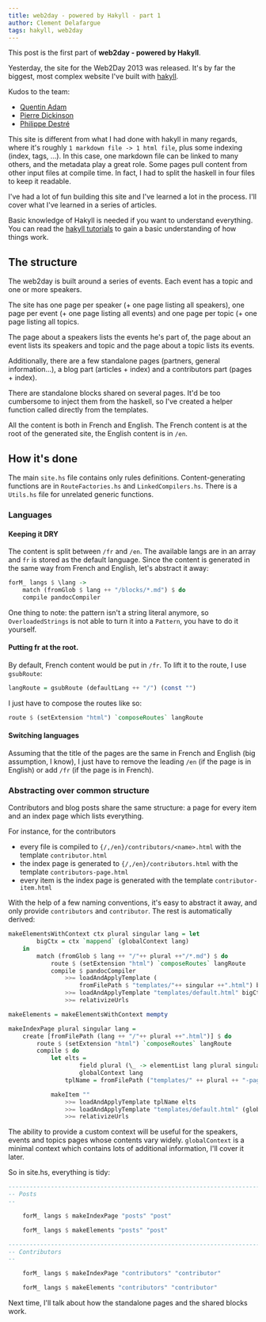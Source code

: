```yaml
---
title: web2day - powered by Hakyll - part 1
author: Clement Delafargue
tags: hakyll, web2day
---
```


This post is the first part of **web2day - powered by Hakyll**.

Yesterday, the site for the Web2Day 2013 was released. It's by far the
biggest, most complex website I've built with
[hakyll](http://jaspervdj.be/hakyll).

Kudos to the team:

 - [Quentin Adam](http://waxzce.org)
 - [Pierre Dickinson](http://mecanographik.fr)
 - [Philippe Destré](http://webelis.fr)

This site is different from what I had done with hakyll in many regards, where
it's roughly `1 markdown file -> 1 html file`, plus some indexing (index,
tags, …). In this case, one markdown file can be linked to many others, and
the metadata play a great role. Some pages pull content from other input files
at compile time. In fact, I had to split the haskell in four files to keep it
readable.

I've had a lot of fun building this site and I've learned a lot in the
process. I'll cover what I've learned in a series of articles.

Basic knowledge of Hakyll is needed if you want to understand everything.
You can read the [hakyll tutorials](http://jaspervdj.be/hakyll/tutorials.html)
to gain a basic understanding of how things work.

## The structure

The web2day is built around a series of events. Each event has a topic and one
or more speakers.

The site has one page per speaker (+ one page listing all speakers), one page
per event (+ one page listing all events) and one page per topic (+ one page
listing all topics.

The page about a speakers lists the events he's part of, the page about an
event lists its speakers and topic and the page about a topic lists its events.

Additionally, there are a few standalone pages (partners, general
information…), a blog part (articles + index) and a contributors part (pages +
index).

There are standalone blocks shared on several pages. It'd be too cumbersome to
inject them from the haskell, so I've created a helper function called
directly from the templates.

All the content is both in French and English. The French content is at the
root of the generated site, the English content is in `/en`.

## How it's done

The main `site.hs` file contains only rules definitions. Content-generating
functions are in `RouteFactories.hs` and `LinkedCompilers.hs`. There is a
`Utils.hs` file for unrelated generic functions.

### Languages

#### Keeping it DRY

The content is split between `/fr` and `/en`. The available langs are in an
array and `fr` is stored as the default language. Since the content is
generated in the same way from French and English, let's abstract it away:

```haskell
forM_ langs $ \lang ->
    match (fromGlob $ lang ++ "/blocks/*.md") $ do
    compile pandocCompiler
```

One thing to note: the pattern isn't a string literal anymore, so
``OverloadedStrings`` is not able to turn it into a `Pattern`, you have to do
it yourself.

#### Putting fr at the root.

By default, French content would be put in `/fr`. To lift it to the route, I
use `gsubRoute`:

```haskell
langRoute = gsubRoute (defaultLang ++ "/") (const "")
```

I just have to compose the routes like so:

```haskell
route $ (setExtension "html") `composeRoutes` langRoute
```
#### Switching languages

Assuming that the title of the pages are the same in French and English (big
assumption, I know), I just have to remove the leading `/en` (if the page is
in English) or add `/fr` (if the page is in French).

### Abstracting over common structure

Contributors and blog posts share the same structure: a page for every item
and an index page which lists everything.

For instance, for the contributors

 - every file is compiled to `{/,/en}/contributors/<name>.html` with the
   template `contributor.html`
 - the index page is generated to `{/,/en}/contributors.html` with the
   template `contributors-page.html`
 - every item is the index page is generated with the template
   `contributor-item.html`

With the help of a few naming conventions, it's easy to abstract it away, and
only provide `contributors` and `contributor`. The rest is automatically
derived:

```haskell
makeElementsWithContext ctx plural singular lang = let
        bigCtx = ctx `mappend` (globalContext lang)
    in
        match (fromGlob $ lang ++ "/"++ plural ++"/*.md") $ do
            route $ (setExtension "html") `composeRoutes` langRoute
            compile $ pandocCompiler
                >>= loadAndApplyTemplate (
                    fromFilePath $ "templates/"++ singular ++".html") bigCtx
                >>= loadAndApplyTemplate "templates/default.html" bigCtx
                >>= relativizeUrls

makeElements = makeElementsWithContext mempty

makeIndexPage plural singular lang =
    create [fromFilePath (lang ++ "/"++ plural ++".html")] $ do
        route $ (setExtension "html") `composeRoutes` langRoute
        compile $ do
            let elts =
                    field plural (\_ -> elementList lang plural singular) `mappend`
                    globalContext lang
                tplName = fromFilePath ("templates/" ++ plural ++ "-page.html")

            makeItem ""
                >>= loadAndApplyTemplate tplName elts
                >>= loadAndApplyTemplate "templates/default.html" (globalContext lang)
                >>= relativizeUrls
```

The ability to provide a custom context will be useful for the speakers,
events and topics pages whose contents vary widely.
`globalContext` is a minimal context which contains lots of additional
information, I'll cover it later.

So in site.hs, everything is tidy:


```haskell
--------------------------------------------------------------------------------
-- Posts
--

    forM_ langs $ makeIndexPage "posts" "post"

    forM_ langs $ makeElements "posts" "post"

--------------------------------------------------------------------------------
-- Contributors
--

    forM_ langs $ makeIndexPage "contributors" "contributor"

    forM_ langs $ makeElements "contributors" "contributor"

```

Next time, I'll talk about how the standalone pages and the shared blocks work.
